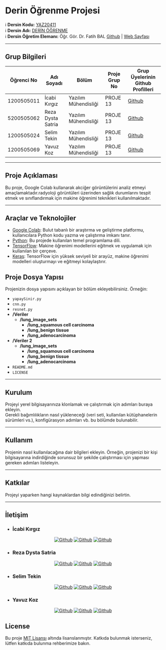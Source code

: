 # Derin Öğrenme Projesi

:information_source: **Dersin Kodu:** [YAZ20411](https://ebp.klu.edu.tr/Ders/dersDetay/YAZ20411/716026/tr)  
:information_source: **Dersin Adı:** [DERİN ÖĞRENME](https://ebp.klu.edu.tr/Ders/dersDetay/YAZ20411/716026/tr)  
:information_source: **Dersin Öğretim Elemanı:** Öğr. Gör. Dr. Fatih BAL  [Github](https://github.com/balfatih)   |    [Web Sayfası](https://balfatih.github.io/)
   
---

## Grup Bilgileri

| Öğrenci No | Adı Soyadı           | Bölüm          		   | Proje Grup No | Grup Üyelerinin Github Profilleri                 |
|------------|----------------------|--------------------------|---------------|---------------------------------------------------|
| 1200505011  | İcabi Kırgız		| Yazılım Mühendisliği     | PROJE 13       | [Github](https://github.com/balfatih)     |
| 5200505062  | Reza Dysta Satria   | Yazılım Mühendisliği     | PROJE 13       | [Github](https://github.com/balfatih)     |
| 1200505024     | Selim Tekin   | Yazılım Mühendisliği     | PROJE 13       | [Github](https://github.com/balfatih)     |
| 1200505069     | Yavuz Koz   | Yazılım Mühendisliği     | PROJE 13       | [Github](https://github.com/balfatih)     |

---

## Proje Açıklaması

Bu proje, Google Colab kullanarak akciğer görüntülerini analiz etmeyi amaçlamaktadır.radyoloji görüntüleri üzerinden sağlık durumlarını tespit etmek ve sınıflandırmak için makine öğrenimi teknikleri kullanılmaktadır.

---

## Araçlar ve Teknolojiler
- [Google Colab](https://colab.research.google.com/): Bulut tabanlı bir araştırma ve geliştirme platformu, kullanıcılara Python kodu yazma ve çalıştırma imkanı tanır.
- [Python](https://www.python.org/): Bu projede kullanılan temel programlama dili.
- [TensorFlow](https://www.tensorflow.org/): Makine öğrenimi modellerini eğitmek ve uygulamak için kullanılan bir çerçeve.
- [Keras](https://keras.io/): TensorFlow için yüksek seviyeli bir arayüz, makine öğrenimi modelleri oluşturmayı ve eğitmeyi kolaylaştırır.

## Proje Dosya Yapısı

Projenizin dosya yapısını açıklayan bir bölüm ekleyebilirsiniz. Örneğin:

- `yapaySinir.py`
- `cnn.py`
- `resnet.py`
- **/Veriler**
  - **/lung_image_sets**
       - **/lung_squamous cell carcinoma**
       - **/lung_benign tissue**
       - **/lung_adenocarcinoma**
- **/Veriler 2**
  - **/lung_image_sets**
       - **/lung_squamous cell carcinoma**
       - **/lung_benign tissue**
       - **/lung_adenocarcinoma**
- `README.md`
- `LICENSE`  


---

## Kurulum

Projeyi yerel bilgisayarınıza klonlamak ve çalıştırmak için adımları buraya ekleyin.  
Gerekli bağımlılıkların nasıl yükleneceği (veri seti, kullanılan kütüphanelerin sürümleri vs.), konfigürasyon adımları vb. bu bölümde bulunabilir.

---

## Kullanım

Projenin nasıl kullanılacağına dair bilgileri ekleyin. Örneğin, projenizi bir kişi bilgisayarına indirdiğinde sorunsuz bir şekilde çalıştırması için yapması gereken adımları listeleyin.

---

## Katkılar

Projeyi yaparken hangi kaynaklardan bilgi edindiğinizi belirtin.

---

## İletişim

* ### İcabi Kırgız

<div align=center>
  
[<img  alt="Github" src="https://img.shields.io/badge/GitHub-000000.svg?&style=for-the-badge&logo=Github&logoColor=white"/>](https://github.com/Cahrion) 
[<img  alt="Github" src="https://img.shields.io/badge/Instagram-000000.svg?&style=for-the-badge&logo=Instagram&logoColor=white"/>](https://www.instagram.com/icabi.krgz/)
[<img  alt="Github" src="https://img.shields.io/badge/LinkedIn-000000.svg?&style=for-the-badge&logo=linkedIn&logoColor=white"/>](https://www.linkedin.com/search/results/all/?fetchDeterministicClustersOnly=true&heroEntityKey=urn%3Ali%3Afsd_profile%3AACoAADRkB_YBsnznQAqOVILPQsDeWDYp7mARlK0&keywords=i%CC%87cabi%20k%C4%B1rg%C4%B1z&origin=RICH_QUERY_SUGGESTION&position=0&searchId=72d49290-eb9b-4dea-a4e6-313158b450f3&sid=4Zp&spellCorrectionEnabled=false)


</div>

* ### Reza Dysta Satria

<div align=center>
  
[<img  alt="Github" src="https://img.shields.io/badge/GitHub-000000.svg?&style=for-the-badge&logo=Github&logoColor=white"/>](https://github.com/dystaSatria) 
[<img  alt="Github" src="https://img.shields.io/badge/Instagram-000000.svg?&style=for-the-badge&logo=Instagram&logoColor=white"/>](https://www.instagram.com/dyzzta/)
[<img  alt="Github" src="https://img.shields.io/badge/LinkedIn-000000.svg?&style=for-the-badge&logo=linkedIn&logoColor=white"/>](https://www.linkedin.com/in/reza-dysta-satria-9b0a431b2/)

</div>

* ### Selim Tekin

<div align=center>
  
[<img  alt="Github" src="https://img.shields.io/badge/GitHub-000000.svg?&style=for-the-badge&logo=Github&logoColor=white"/>](https://github.com/dystaSatria) 
[<img  alt="Github" src="https://img.shields.io/badge/Instagram-000000.svg?&style=for-the-badge&logo=Instagram&logoColor=white"/>](https://www.instagram.com/dyzzta/)
[<img  alt="Github" src="https://img.shields.io/badge/LinkedIn-000000.svg?&style=for-the-badge&logo=linkedIn&logoColor=white"/>](https://www.linkedin.com/in/reza-dysta-satria-9b0a431b2/)

</div>

* ### Yavuz Koz

<div align=center>
  
[<img  alt="Github" src="https://img.shields.io/badge/GitHub-000000.svg?&style=for-the-badge&logo=Github&logoColor=white"/>](https://github.com/dystaSatria) 
[<img  alt="Github" src="https://img.shields.io/badge/Instagram-000000.svg?&style=for-the-badge&logo=Instagram&logoColor=white"/>](https://www.instagram.com/dyzzta/)
[<img  alt="Github" src="https://img.shields.io/badge/LinkedIn-000000.svg?&style=for-the-badge&logo=linkedIn&logoColor=white"/>](https://www.linkedin.com/in/reza-dysta-satria-9b0a431b2/)

</div>

## License

Bu proje [MIT Lisansı](https://license.md/licenses/mit-license/) altında lisanslanmıştır. Katkıda bulunmak isterseniz, lütfen katkıda bulunma rehberimize bakın.
   
